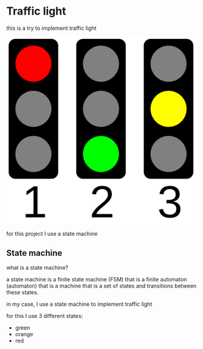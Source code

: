 # Traffic light

this is a try to implement traffic light

![picture of traffic light](assets/traffic_lights.png)

for this project I use a state machine

## State machine

what is a state machine?

a state machine is a finite state machine (FSM) that is a finite automaton (automaton) that is a machine that is a set of states and transitions between these states.

in my case, I use a state machine to implement traffic light

for this I use 3 different states:
- green
- orange
- red
